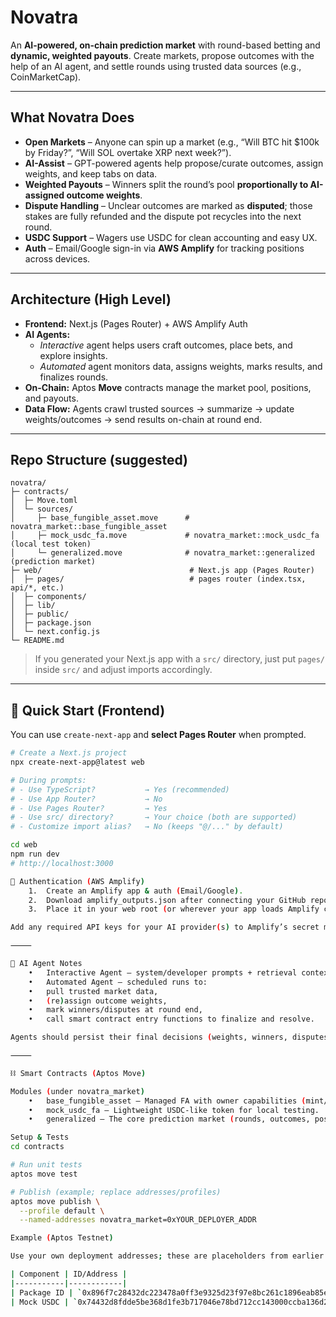 # Novatra

An **AI-powered, on-chain prediction market** with round-based betting and **dynamic, weighted payouts**. Create markets, propose outcomes with the help of an AI agent, and settle rounds using trusted data sources (e.g., CoinMarketCap).

---

##  What Novatra Does

- **Open Markets** – Anyone can spin up a market (e.g., “Will BTC hit \$100k by Friday?”, “Will SOL overtake XRP next week?”).
- **AI-Assist** – GPT-powered agents help propose/curate outcomes, assign weights, and keep tabs on data.
- **Weighted Payouts** – Winners split the round’s pool **proportionally to AI-assigned outcome weights**.
- **Dispute Handling** – Unclear outcomes are marked as **disputed**; those stakes are fully refunded and the dispute pot recycles into the next round.
- **USDC Support** – Wagers use USDC for clean accounting and easy UX.
- **Auth** – Email/Google sign-in via **AWS Amplify** for tracking positions across devices.

---

##  Architecture (High Level)

- **Frontend:** Next.js (Pages Router) + AWS Amplify Auth
- **AI Agents:**
  - *Interactive* agent helps users craft outcomes, place bets, and explore insights.
  - *Automated* agent monitors data, assigns weights, marks results, and finalizes rounds.
- **On-Chain:** Aptos **Move** contracts manage the market pool, positions, and payouts.
- **Data Flow:** Agents crawl trusted sources → summarize → update weights/outcomes → send results on-chain at round end.

---

##  Repo Structure (suggested)

```
novatra/
├─ contracts/
│  ├─ Move.toml
│  └─ sources/
│     ├─ base_fungible_asset.move      # novatra_market::base_fungible_asset
│     ├─ mock_usdc_fa.move             # novatra_market::mock_usdc_fa (local test token)
│     └─ generalized.move              # novatra_market::generalized (prediction market)
├─ web/                                 # Next.js app (Pages Router)
│  ├─ pages/                            # pages router (index.tsx, api/*, etc.)
│  ├─ components/
│  ├─ lib/
│  ├─ public/
│  ├─ package.json
│  └─ next.config.js
└─ README.md
```

> If you generated your Next.js app with a `src/` directory, just put `pages/` inside `src/` and adjust imports accordingly.

---

## 🚀 Quick Start (Frontend)

You can use `create-next-app` and **select Pages Router** when prompted.

```bash
# Create a Next.js project
npx create-next-app@latest web

# During prompts:
# - Use TypeScript?           → Yes (recommended)
# - Use App Router?           → No
# - Use Pages Router?         → Yes
# - Use src/ directory?       → Your choice (both are supported)
# - Customize import alias?   → No (keeps "@/..." by default)

cd web
npm run dev
# http://localhost:3000

🔐 Authentication (AWS Amplify)
	1.	Create an Amplify app & auth (Email/Google).
	2.	Download amplify_outputs.json after connecting your GitHub repo to AWS Amplify.
	3.	Place it in your web root (or wherever your app loads Amplify config).

Add any required API keys for your AI provider(s) to Amplify’s secret manager.

⸻

🤖 AI Agent Notes
	•	Interactive Agent – system/developer prompts + retrieval context; helps users propose outcomes & inspect live data.
	•	Automated Agent – scheduled runs to:
	•	pull trusted market data,
	•	(re)assign outcome weights,
	•	mark winners/disputes at round end,
	•	call smart contract entry functions to finalize and resolve.

Agents should persist their final decisions (weights, winners, disputes) on-chain at round cut-off.

⸻

⛓️ Smart Contracts (Aptos Move)

Modules (under novatra_market)
	•	base_fungible_asset – Managed FA with owner capabilities (mint/transfer/burn/freeze).
	•	mock_usdc_fa – Lightweight USDC-like token for local testing.
	•	generalized – The core prediction market (rounds, outcomes, positions, payouts, disputes).

Setup & Tests
cd contracts

# Run unit tests
aptos move test

# Publish (example; replace addresses/profiles)
aptos move publish \
  --profile default \
  --named-addresses novatra_market=0xYOUR_DEPLOYER_ADDR

Example (Aptos Testnet)

Use your own deployment addresses; these are placeholders from earlier development.

| Component | ID/Address |
|-----------|------------|
| Package ID | `0x896f7c28432dc223478a0ff3e9325d23f97e8bc261c1896eab85ee20c1f66183` |
| Mock USDC | `0x74432d8fdde5be368d1fe3b717046e78bd712cc143000ccba136d2a16eb273be` |
